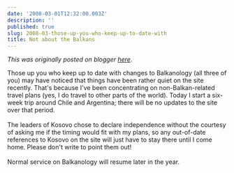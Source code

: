 ```yaml
---
date: '2008-03-01T12:32:00.003Z'
description: ''
published: true
slug: 2008-03-those-up-you-who-keep-up-to-date-with
title: Not about the Balkans
---
```


*This was originally posted on blogger [here](https://blog.balkanology.com/2008/03/those-up-you-who-keep-up-to-date-with.html)*.

Those up you who keep up to date with changes to Balkanology (all three of you) may have noticed that things have been rather quiet on the site recently. That's because I've been concentrating on non-Balkan-related travel plans (yes, I do travel to other parts of the world). Today I start a six-week trip around Chile and Argentina; there will be no updates to the site over that period. <br /><br />The leaders of Kosovo chose to declare independence without the courtesy of asking me if the timing would fit with my plans, so any out-of-date references to Kosovo on the site will just have to stay there until I come home. Please don't write to point them out!<br /><br />Normal service on Balkanology will resume later in the year.